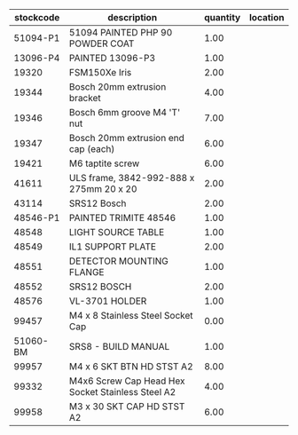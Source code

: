 |stockcode|description|quantity|location|
|---------|-----------|--------|--------|
|51094-P1|51094 PAINTED PHP 90 POWDER COAT|1.00||
|13096-P4|PAINTED 13096-P3|1.00||
|19320|FSM150Xe Iris|2.00||
|19344|Bosch 20mm extrusion bracket|4.00||
|19346|Bosch 6mm groove M4 'T' nut|7.00||
|19347|Bosch 20mm extrusion end cap (each)|6.00||
|19421|M6 taptite screw|6.00||
|41611|ULS frame, 3842-992-888 x 275mm 20 x 20|2.00||
|43114|SRS12 Bosch|2.00||
|48546-P1|PAINTED TRIMITE 48546|1.00||
|48548|LIGHT SOURCE TABLE|1.00||
|48549|IL1 SUPPORT PLATE|2.00||
|48551|DETECTOR MOUNTING FLANGE|1.00||
|48552|SRS12 BOSCH|2.00||
|48576|VL-3701 HOLDER|1.00||
|99457|M4 x 8 Stainless Steel Socket Cap|0.00||
|51060-BM|SRS8 - BUILD MANUAL|1.00||
|99957|M4 x 6 SKT BTN HD STST A2|8.00||
|99332|M4x6 Screw Cap Head Hex Socket Stainless Steel A2|4.00||
|99958|M3 x 30 SKT CAP HD STST A2|6.00||
